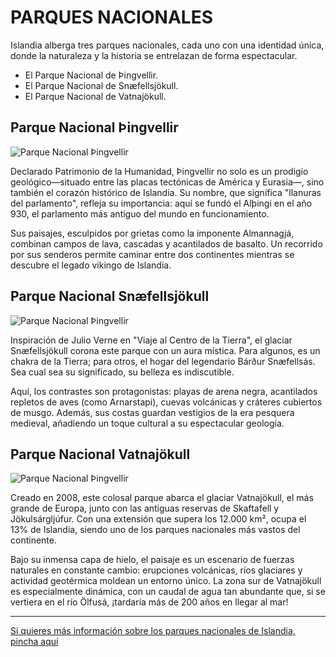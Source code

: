 # PARQUES NACIONALES

Islandia alberga tres parques nacionales, cada uno con una identidad única, donde la naturaleza y la historia se entrelazan de forma espectacular.

- El Parque Nacional de Þingvellir.
- El Parque Nacional de Snæfellsjökull.
- El Parque Nacional de Vatnajökull.

## Parque Nacional Þingvellir

![Parque Nacional Þingvellir](https://images.prismic.io/visiticeland/28ccab15-5dae-4f24-8d87-f360063f8cd2_inspiredbyiceland_thingvellir.jpg?ixlib=gatsbyFP&auto=compress%2Cformat&fit=max&rect=41%2C0%2C1119%2C630&w=950&h=535)

Declarado Patrimonio de la Humanidad, Þingvellir no solo es un prodigio geológico—situado entre las placas tectónicas de América y Eurasia—, sino también el corazón histórico de Islandia. Su nombre, que significa "llanuras del parlamento", refleja su importancia: aquí se fundó el Alþingi en el año 930, el parlamento más antiguo del mundo en funcionamiento.

Sus paisajes, esculpidos por grietas como la imponente Almannagjá, combinan campos de lava, cascadas y acantilados de basalto. Un recorrido por sus senderos permite caminar entre dos continentes mientras se descubre el legado vikingo de Islandia.

## Parque Nacional Snæfellsjökull

![Parque Nacional Þingvellir](https://images.prismic.io/visiticeland/840033cd-7a30-44af-84e4-39155e7913da_arnarstapi_2000.jpg?auto=compress,format)

Inspiración de Julio Verne en "Viaje al Centro de la Tierra", el glaciar Snæfellsjökull corona este parque con un aura mística. Para algunos, es un chakra de la Tierra; para otros, el hogar del legendario Bárður Snæfellsás. Sea cual sea su significado, su belleza es indiscutible.

Aquí, los contrastes son protagonistas: playas de arena negra, acantilados repletos de aves (como Arnarstapi), cuevas volcánicas y cráteres cubiertos de musgo. Además, sus costas guardan vestigios de la era pesquera medieval, añadiendo un toque cultural a su espectacular geología.

## Parque Nacional Vatnajökull

![Parque Nacional Þingvellir](https://images.prismic.io/visiticeland/fed8262d-c5c8-4fcc-ae27-9e8d6b2427fa_rth_vatnajokull_2.jpg?ixlib=gatsbyFP&auto=compress%2Cformat&fit=max&rect=0%2C83%2C1600%2C901&w=950&h=535)

Creado en 2008, este colosal parque abarca el glaciar Vatnajökull, el más grande de Europa, junto con las antiguas reservas de Skaftafell y Jökulsárgljúfur. Con una extensión que supera los 12.000 km², ocupa el 13% de Islandia, siendo uno de los parques nacionales más vastos del continente.

Bajo su inmensa capa de hielo, el paisaje es un escenario de fuerzas naturales en constante cambio: erupciones volcánicas, ríos glaciares y actividad geotérmica moldean un entorno único. La zona sur de Vatnajökull es especialmente dinámica, con un caudal de agua tan abundante que, si se vertiera en el río Ölfusá, ¡tardaría más de 200 años en llegar al mar!



---------

[Si quieres más información sobre los parques nacionales de Islandia, pincha aquí](https://www.visiticeland.com/es/parques-nacionales-de-islandia/)